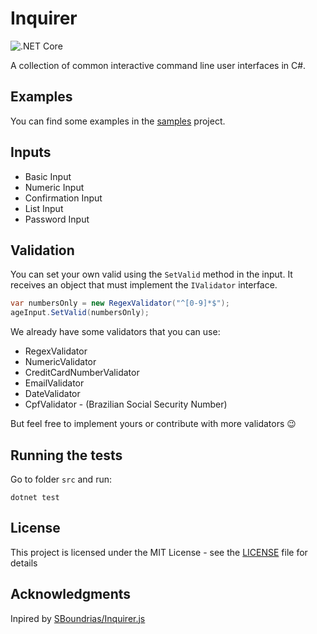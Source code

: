# Inquirer

![.NET Core](https://github.com/afucher/Inquirer/workflows/testing/badge.svg)

A collection of common interactive command line user interfaces in C#.

## Examples  
You can find some examples in the [samples](/samples/Samples/Basic) project.

## Inputs
 - Basic Input
 - Numeric Input
 - Confirmation Input
 - List Input
 - Password Input

## Validation
You can set your own valid using the `SetValid` method in the input. It receives an object that must implement the `IValidator` interface.
```csharp
var numbersOnly = new RegexValidator("^[0-9]*$");
ageInput.SetValid(numbersOnly);
```

We already have some validators that you can use:
 - RegexValidator
 - NumericValidator
 - CreditCardNumberValidator
 - EmailValidator
 - DateValidator
 - CpfValidator - (Brazilian Social Security Number)

But feel free to implement yours or contribute with more validators 😉

## Running the tests  
Go to folder `src` and run:

```
dotnet test
```

## License  
This project is licensed under the MIT License - see the [LICENSE](LICENSE) file for details


## Acknowledgments  
Inpired by [SBoundrias/Inquirer.js](https://github.com/SBoudrias/Inquirer.js/)
